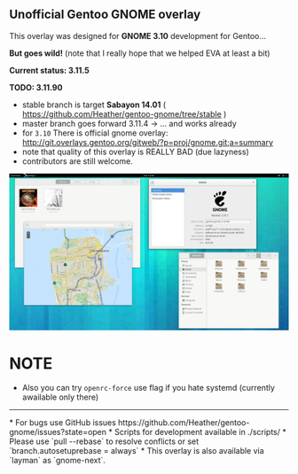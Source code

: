 Unofficial Gentoo GNOME overlay
-------------------------------

This overlay was designed for **GNOME 3.10** development for Gentoo...

**But goes wild!** (note that I really hope that we helped EVA at least a bit)

**Current status: 3.11.5**

**TODO: 3.11.90**

 - stable branch is target **Sabayon 14.01** ( https://github.com/Heather/gentoo-gnome/tree/stable )
 - master branch goes forward 3.11.4 -> ... and works already
 - for `3.10` There is official gnome overlay: http://git.overlays.gentoo.org/gitweb/?p=proj/gnome.git;a=summary
 - note that quality of this overlay is REALLY BAD (due lazyness)
 - contributors are still welcome.

![](ss.png?raw=true)

NOTE
====
 - Also you can try `openrc-force` use flag if you hate systemd (currently awailable only there)
<hr/>
* For bugs use GitHub issues https://github.com/Heather/gentoo-gnome/issues?state=open
* Scripts for development available in ./scripts/
* Please use `pull --rebase` to resolve conflicts or set `branch.autosetuprebase = always`
* This overlay is also available via `layman` as `gnome-next`.
